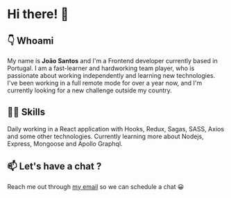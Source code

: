 # Hi there! 👋 

## 👇 Whoami 
My name is **João Santos** and I'm a Frontend developer currently based in Portugal. 
I am a fast-learner and hardworking team player, who is passionate about working independently and learning new technologies.
I've been working in a full remote mode for over a year now, and I'm currently looking for a new challenge outside my country.

## 👨‍💻 Skills 
Daily working in a React application with Hooks, Redux, Sagas, SASS, Axios and some other technologies. 
Currently learning more about Nodejs, Express, Mongoose and Apollo Graphql.  

## 📫 Let's have a chat ?
Reach me out through [my email](mailto:joao.34@hotmail.com) so we can schedule a chat 😀
